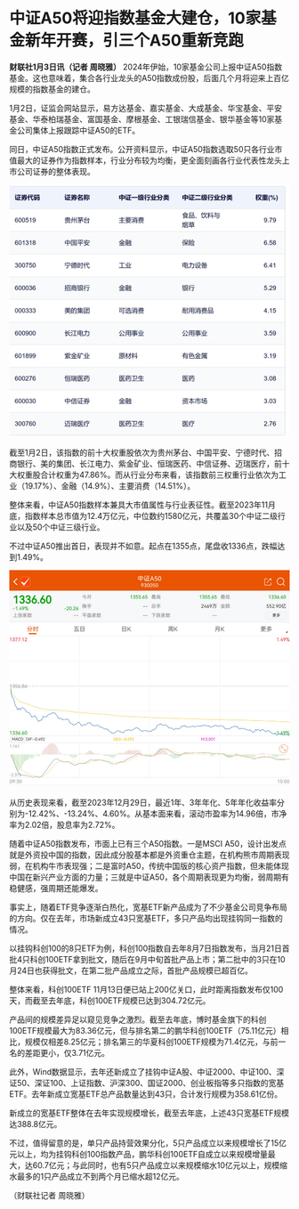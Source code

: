 # 中证A50将迎指数基金大建仓，10家基金新年开赛，引三个A50重新竞跑

**财联社1月3日讯（记者 周晓雅）**
2024年伊始，10家基金公司上报中证A50指数基金。这也意味着，集合各行业龙头的A50指数成份股，后面几个月将迎来上百亿规模的指数基金的建仓。

1月2日，证监会网站显示，易方达基金、嘉实基金、大成基金、华宝基金、平安基金、华泰柏瑞基金、富国基金、摩根基金、工银瑞信基金、银华基金等10家基金公司集体上报跟踪中证A50的ETF。

同日，中证A50指数正式发布。公开资料显示，中证A50指数选取50只各行业市值最大的证券作为指数样本，行业分布较为均衡，更全面刻画各行业代表性龙头上市公司证券的整体表现。

![c151d115904b962c37e34775dc7f9c3e.jpg](https://raw.githubusercontent.com/qqhsx/qqnews_image/main/2024/01/03/中证A50将迎指数基金大建仓，10家基金新年开赛，引三个A50重新竞跑/c151d115904b962c37e34775dc7f9c3e.jpg)

截至1月2日，该指数的前十大权重股依次为贵州茅台、中国平安、宁德时代、招商银行、美的集团、长江电力、紫金矿业、恒瑞医药、中信证券、迈瑞医疗，前十大权重股合计权重为47.86%。而从行业分布来看，该指数前三权重行业依次为工业（19.17%）、金融（14.9%）、主要消费（14.51%）。

整体来看，中证A50指数样本兼具大市值属性与行业表征性。截至2023年11月底，指数样本总市值为12.4万亿元，中位数约1580亿元，共覆盖30个中证二级行业以及50个中证三级行业。

不过中证A50推出首日，表现并不如意。起点在1355点，尾盘收1336点，跌幅达到1.49%。

![712e284cc176e2aa9f95c48597155964.jpg](https://raw.githubusercontent.com/qqhsx/qqnews_image/main/2024/01/03/中证A50将迎指数基金大建仓，10家基金新年开赛，引三个A50重新竞跑/712e284cc176e2aa9f95c48597155964.jpg)

从历史表现来看，截至2023年12月29日，最近1年、3年年化、5年年化收益率分别为-12.42%、-13.24%、4.60%。从基本面来看，滚动市盈率为14.96倍，市净率为2.02倍，股息率为2.72%。

随着中证A50指数发布，市面上已有三个A50指数。一是MSCI
A50，设计出发点就是外资投中国的指数，因此成分股基本都是外资重仓主题，在机构熊市周期表现弱，在机构牛市表现强；二是富时A50，传统中国版的核心资产指数，但未能体现中国在新兴产业方面的力量；三就是中证A50，各个周期表现更为均衡，弱周期有稳健感，强周期还能爆发。

事实上，随着ETF竞争逐渐白热化，宽基ETF新产品成为了不少基金公司竞争布局的方向。仅在去年，市场新成立43只宽基ETF，多只产品均出现挂钩同一指数的情况。

以挂钩科创100的8只ETF为例，科创100指数自去年8月7日指数发布，当月21日首批4只科创100ETF拿到批文，随后在9月中旬首批产品上市；第二批中的3只在10月24日也获得批文，在第二批产品成立之际，首批产品规模已超百亿。

整体来看，科创100ETF 11月13日便已站上200亿关口，此时距离指数发布仅100天，而截至去年底，科创100ETF规模已达到304.72亿元。

产品间的规模差异足以窥见竞争之激烈。截至去年底，博时基金旗下的科创100ETF规模最大为83.36亿元，但与排名第二的鹏华科创100ETF（75.11亿元）相比，规模仅相差8.25亿元；排名第三的华夏科创100ETF规模为71.4亿元，与前一名的差距更小，仅3.71亿元。

此外，Wind数据显示，去年还新成立了挂钩中证A股、中证2000、中证100、深证50、深证100、上证指数、沪深300、国证2000、创业板指等多只指数的宽基ETF。去年新成立宽基ETF总产品数量达到43只，合计发行规模为358.61亿份。

新成立的宽基ETF整体在去年实现规模增长，截至去年底，上述43只宽基ETF规模达388.8亿元。

不过，值得留意的是，单只产品持营效果分化，5只产品成立以来规模增长了15亿元以上，均为挂钩科创100指数产品，鹏华科创100ETF自成立以来规模增量最大，达60.7亿元；与此同时，也有5只产品成立以来规模缩水10亿元以上，规模缩水最多的1只产品成立不到两个月已缩水超12亿元。

（财联社记者 周晓雅）

